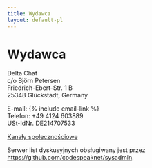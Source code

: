 ```yaml
---
title: Wydawca
layout: default-pl
---
```




<!-- GENERATED FILE -- DO NOT EDIT -->



# Wydawca

Delta Chat  
c/o Björn Petersen  
Friedrich-Ebert-Str. 1 B  
25348 Glückstadt, Germany

E-mail: {% include email-link %}  
Telefon: +49 4124 603889  
USt-IdNr. DE214707533

[Kanały społecznościowe](contribute)

Serwer list dyskusyjnych obsługiwany jest przez <https://github.com/codespeaknet/sysadmin>.
